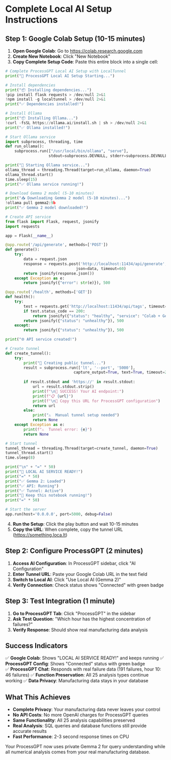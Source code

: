 # Complete Local AI Setup Instructions

## Step 1: Google Colab Setup (10-15 minutes)

1. **Open Google Colab**: Go to https://colab.research.google.com
2. **Create New Notebook**: Click "New Notebook"
3. **Copy Complete Setup Code**: Paste this entire block into a single cell:

```python
# Complete ProcessGPT Local AI Setup with LocalTunnel
print("🚀 ProcessGPT Local AI Setup Starting...")

# Install dependencies
print("📦 Installing dependencies...")
!pip install flask requests > /dev/null 2>&1
!npm install -g localtunnel > /dev/null 2>&1
print("✅ Dependencies installed!")

# Install Ollama
print("📦 Installing Ollama...")
!curl -fsSL https://ollama.ai/install.sh | sh > /dev/null 2>&1
print("✅ Ollama installed!")

# Start Ollama service
import subprocess, threading, time
def run_ollama():
    subprocess.run(["/usr/local/bin/ollama", "serve"], 
                   stdout=subprocess.DEVNULL, stderr=subprocess.DEVNULL)

print("🚀 Starting Ollama service...")
ollama_thread = threading.Thread(target=run_ollama, daemon=True)
ollama_thread.start()
time.sleep(15)
print("✅ Ollama service running!")

# Download Gemma 2 model (5-10 minutes)
print("📥 Downloading Gemma 2 model (5-10 minutes)...")
!ollama pull gemma2:9b
print("✅ Gemma 2 model downloaded!")

# Create API service
from flask import Flask, request, jsonify
import requests

app = Flask(__name__)

@app.route('/api/generate', methods=['POST'])
def generate():
    try:
        data = request.json
        response = requests.post('http://localhost:11434/api/generate', 
                               json=data, timeout=60)
        return jsonify(response.json())
    except Exception as e:
        return jsonify({"error": str(e)}), 500

@app.route('/health', methods=['GET'])
def health():
    try:
        test = requests.get('http://localhost:11434/api/tags', timeout=5)
        if test.status_code == 200:
            return jsonify({"status": "healthy", "service": "Colab + Gemma 2"})
        return jsonify({"status": "unhealthy"}), 500
    except:
        return jsonify({"status": "unhealthy"}), 500

print("🌐 API service created!")

# Create tunnel
def create_tunnel():
    try:
        print("🔗 Creating public tunnel...")
        result = subprocess.run(['lt', '--port', '5000'], 
                              capture_output=True, text=True, timeout=20)
        
        if result.stdout and 'https://' in result.stdout:
            url = result.stdout.strip()
            print(f"\n🎉 SUCCESS! Your AI endpoint:")
            print(f"📋 {url}")
            print(f"\n🔧 Copy this URL for ProcessGPT configuration")
            return url
        else:
            print("⚠️  Manual tunnel setup needed")
            return None
    except Exception as e:
        print(f"⚠️  Tunnel error: {e}")
        return None

# Start tunnel
tunnel_thread = threading.Thread(target=create_tunnel, daemon=True)
tunnel_thread.start()
time.sleep(8)

print("\n" + "=" * 50)
print("🎉 LOCAL AI SERVICE READY!")
print("=" * 50)
print("✅ Gemma 2: Loaded")
print("✅ API: Running") 
print("✅ Tunnel: Active")
print("📍 Keep this notebook running!")
print("=" * 50)

# Start the server
app.run(host='0.0.0.0', port=5000, debug=False)
```

4. **Run the Setup**: Click the play button and wait 10-15 minutes
5. **Copy the URL**: When complete, copy the tunnel URL (https://something.loca.lt)

## Step 2: Configure ProcessGPT (2 minutes)

1. **Access AI Configuration**: In ProcessGPT sidebar, click "AI Configuration"
2. **Enter Tunnel URL**: Paste your Google Colab URL in the text field
3. **Switch to Local AI**: Click "Use Local AI (Gemma 2)"
4. **Verify Connection**: Check status shows "Connected" with green badge

## Step 3: Test Integration (1 minute)

1. **Go to ProcessGPT Tab**: Click "ProcessGPT" in the sidebar
2. **Ask Test Question**: "Which hour has the highest concentration of failures?"
3. **Verify Response**: Should show real manufacturing data analysis

## Success Indicators

✅ **Google Colab**: Shows "LOCAL AI SERVICE READY!" and keeps running
✅ **ProcessGPT Config**: Shows "Connected" status with green badge  
✅ **ProcessGPT Chat**: Responds with real failure data (191 failures, hour 10: 46 failures)
✅ **Function Preservation**: All 25 analysis types continue working
✅ **Data Privacy**: Manufacturing data stays in your database

## What This Achieves

- **Complete Privacy**: Your manufacturing data never leaves your control
- **No API Costs**: No more OpenAI charges for ProcessGPT queries
- **Same Functionality**: All 25 analysis capabilities preserved
- **Real Analysis**: SQL queries and database functions still provide accurate results
- **Fast Performance**: 2-3 second response times on CPU

Your ProcessGPT now uses private Gemma 2 for query understanding while all numerical analysis comes from your real manufacturing database.